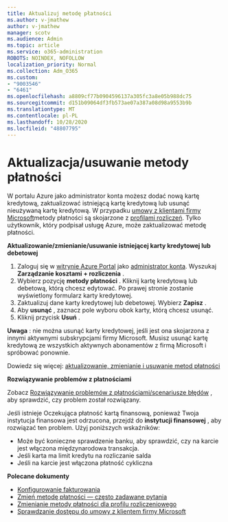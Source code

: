 ```yaml
---
title: Aktualizuj metodę płatności
ms.author: v-jmathew
author: v-jmathew
manager: scotv
ms.audience: Admin
ms.topic: article
ms.service: o365-administration
ROBOTS: NOINDEX, NOFOLLOW
localization_priority: Normal
ms.collection: Adm_O365
ms.custom:
- "9003546"
- "6461"
ms.openlocfilehash: a8809cf77b0904596137a305fc3a8e05b988dc75
ms.sourcegitcommit: d151b09064df3fb573ae07a387a08d98a9553b9b
ms.translationtype: MT
ms.contentlocale: pl-PL
ms.lasthandoff: 10/28/2020
ms.locfileid: "48807795"
---
```

# <a name="updatedelete-payment-method"></a>Aktualizacja/usuwanie metody płatności

W portalu Azure jako administrator konta możesz dodać nową kartę kredytową, zaktualizować istniejącą kartę kredytową lub usunąć nieużywaną kartę kredytową. W przypadku [umowy z klientami firmy Microsoft](https://docs.microsoft.com/azure/billing/billing-how-to-change-credit-card?WT.mc_id=Portal-Microsoft_Azure_Support#check-access-to-a-microsoft-customer-agreement)metody płatności są skojarzone z [profilami rozliczeń](https://docs.microsoft.com/azure/billing/billing-how-to-change-credit-card?WT.mc_id=Portal-Microsoft_Azure_Support#change-payment-method-for-a-billing-profile). Tylko użytkownik, który podpisał usługę Azure, może zaktualizować metodę płatności.

**Aktualizowanie/zmienianie/usuwanie istniejącej karty kredytowej lub debetowej**

1.  Zaloguj się w [witrynie Azure Portal](https://portal.azure.com/) jako [administrator konta](https://docs.microsoft.com/azure/billing/billing-subscription-transfer?WT.mc_id=Portal-Microsoft_Azure_Support#whoisaa). Wyszukaj **Zarządzanie kosztami + rozliczenia** .
2.  Wybierz pozycję **metody płatności** . Kliknij kartę kredytową lub debetową, którą chcesz edytować. Po prawej stronie zostanie wyświetlony formularz karty kredytowej.
3.  Zaktualizuj dane karty kredytowej lub debetowej. Wybierz **Zapisz** .
4.  Aby **usunąć** , zaznacz pole wyboru obok karty, którą chcesz usunąć.
5.  Kliknij przycisk **Usuń** .

**Uwaga** : nie można usunąć karty kredytowej, jeśli jest ona skojarzona z innymi aktywnymi subskrypcjami firmy Microsoft. Musisz usunąć kartę kredytową ze wszystkich aktywnych abonamentów z firmą Microsoft i spróbować ponownie.

Dowiedz się więcej: [aktualizowanie, zmienianie i usuwanie metod płatności](https://docs.microsoft.com/azure/billing/billing-how-to-change-credit-card?WT.mc_id=Portal-Microsoft_Azure_Support)

**Rozwiązywanie problemów z płatnościami**

Zobacz [Rozwiązywanie problemów z płatnościami/scenariusze błędów](https://support.microsoft.com/help/4505172/troubleshooting-payment-issues) , aby sprawdzić, czy problem został rozwiązany.

Jeśli istnieje Oczekująca płatność kartą finansową, ponieważ Twoja instytucja finansowa jest odrzucona, przejdź do **instytucji finansowej** , aby rozwiązać ten problem. Użyj poniższych wskaźników:

- Może być konieczne sprawdzenie banku, aby sprawdzić, czy na karcie jest włączona międzynarodowa transakcja.
- Jeśli karta ma limit kredytu na rozliczanie salda
- Jeśli na karcie jest włączona płatność cykliczna

**Polecane dokumenty**

- [Konfigurowanie fakturowania](https://azure.microsoft.com/pricing/invoicing/)
- [Zmień metodę płatności — często zadawane pytania](https://docs.microsoft.com/azure/billing/billing-how-to-change-credit-card?WT.mc_id=Portal-Microsoft_Azure_Support#frequently-asked-questions)
- [Zmienianie metody płatności dla profilu rozliczeniowego](https://docs.microsoft.com/azure/billing/billing-how-to-change-credit-card?WT.mc_id=Portal-Microsoft_Azure_Support#change-payment-method-for-a-billing-profile)
- [Sprawdzanie dostępu do umowy z klientem firmy Microsoft](https://docs.microsoft.com/azure/billing/billing-how-to-change-credit-card?WT.mc_id=Portal-Microsoft_Azure_Support#check-access-to-a-microsoft-customer-agreement)
